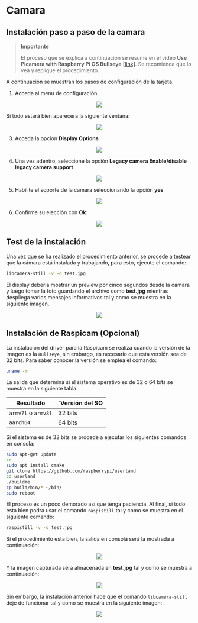 # Camara

## Instalación paso a paso de la camara

> **Importante**
> 
> El proceso que se explica a continuación se resume en el video **Use Picamera with Raspberry Pi OS Bullseye** [[link]](https://www.youtube.com/watch?v=E7KPSc_Xr24&t=29s). Se recomienda que lo vea y replique el procedimiento. 

A continuación se muestran los pasos de configuración de la tarjeta.

1. Acceda al menu de configuración

<p align = "center">
  <img src = "rpi-config1.png"> 
</p>

   Si todo estará bien aparecera la siguiente ventana:

<p align = "center">
  <img src = "rpi-config2.png"> 
</p> 

3. Acceda la opción **Display Options**

<p align = "center">
  <img src = "rpi-config3.png"> 
</p> 

4. Una vez adentro, seleccione la opción **Legacy camera Enable/disable legacy camera support**

<p align = "center">
  <img src = "rpi-config4.png"> 
</p> 

5. Habilite el soporte de la camara seleccionando la opción **yes** 

<p align = "center">
  <img src = "rpi-config5.png"> 
</p> 

6. Confirme su elección con **Ok**:

<p align = "center">
  <img src = "rpi-config6.png"> 
</p> 

## Test de la instalación

Una vez que se ha realizado el procedimiento anterior, se procede a testear que la cámara está instalada y trabajando, para esto, ejecute el comando:

```bash
libcamera-still -v -o test.jpg
```

El display deberia mostrar un preview por cinco segundos desde la cámara y luego tomar la foto guardando el archivo como **test.jpg** mientras despliega varios mensajes informativos tal y como se muestra en la siguiente imagen.

<p align = "center">
  <img src = "camera_test3.png"> 
</p> 


## Instalación de Raspicam (Opcional)

La instalación del driver para la Raspicam se realiza cuando la versión de la imagen es la `Bullseye`, sin embargo, es necesario que esta versión sea de 32 bits. Para saber conocer la versión se emplea el comando:

```bash
uname -m
```

La salida que determina si el sistema operativo es de 32 o 64 bits se muestra en la siguiente tabla:

|Resultado|`Versión del SO|
|---|---|
|`armv7l` o `armv8l`|32 bits|
|`aarch64`|64 bits|

Si el sistema es de 32 bits se procede a ejecutar los siguientes comandos en consola:

```bash
sudo apt-get update
cd
sudo apt install cmake
git clone https://github.com/raspberrypi/userland
cd userland
./buildme
cp build/bin/* ~/bin/
sudo reboot
```

El proceso es un poco demorado así que tenga paciencia. Al final, si todo esta bien podra usar el comando `raspistill` tal y como se muestra en el siguiente comando:

```bash
raspistill -v -o test.jpg
```

Si el procedimiento esta bien, la salida en consola será la mostrada a continuación:

<p align = "center">
  <img src = "test_raspistill.png"> 
</p> 

Y la imagen capturada sera almacenada en **test.jpg** tal y como se muestra a continuación:

<p align = "center">
  <img src = "test.jpg"> 
</p> 

Sin embargo, la instalación anterior hace que el comando `libcamera-still` deje de funcionar tal y como se muestra en la siguiente imagen:

<p align = "center">
  <img src = "test_libcamera-still.png"> 
</p> 

